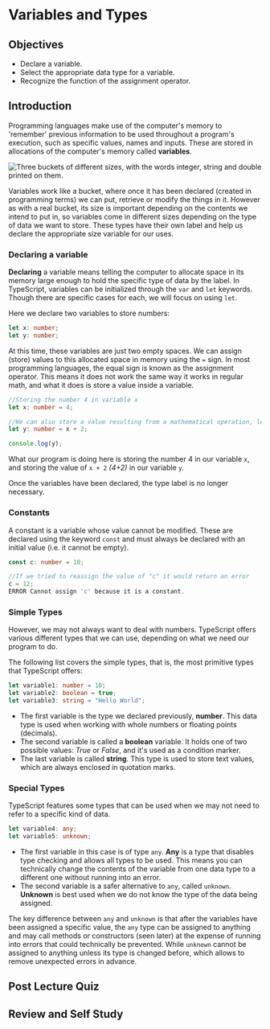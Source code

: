 # Variables and Types

## Objectives

- Declare a variable.
- Select the appropriate data type for a variable.
- Recognize the function of the assignment operator.

## Introduction

Programming languages make use of the computer's memory to 'remember' previous information to be used throughout a program's execution, such as specific values, names and inputs. These are stored in allocations of the computer's memory called **variables**.

![Three buckets of different sizes, with the words integer, string and double printed on them.](../../images/variable-buckets.png)

Variables work like a bucket, where once it has been declared (created in programming terms) we can put, retrieve or modify the things in it. However as with a real bucket, its size is important depending on the contents we intend to put in, so variables come in different sizes depending on the type of data we want to store. These  types have their own label and help us declare the appropriate size variable for our uses.

### Declaring a variable

**Declaring** a variable means telling the computer to allocate space in its memory large enough to hold the specific type of data by the label. In TypeScript, variables can be initialized through the `var` and `let` keywords. Though there are specific cases for each, we will focus on using `let`.

Here we declare two variables to store numbers:

```typescript
let x: number;
let y: number;
```

At this time, these variables are just two empty spaces. We can assign (store) values to this allocated space in memory using the `=` sign. In most programming languages, the equal sign is known as the assignment operator. This means it does not work the same way it works in regular math, and what it does is store a value inside a variable.

```typescript
//Storing the number 4 in variable x
let x: number = 4;

//We can also store a value resulting from a mathematical operation, let's try storing the value of x + 2 in y
let y: number = x + 2;

console.log(y);
```

What our program is doing here is storing the number 4 in our variable `x`, and storing the value of `x + 2` *(4+2)* in our variable `y`.

Once the variables have been declared, the type label is no longer necessary.

### Constants

A constant is a variable whose value cannot be modified. These are declared using the keyword `const` and must always be declared with an initial value (i.e. it cannot be empty).

```typescript
const c: number = 10;

//If we tried to reassign the value of "c" it would return an error
c = 12;
ERROR Cannot assign 'c' because it is a constant.
```

### Simple Types

However, we may not always want to deal with numbers. TypeScript offers various different types that we can use, depending on what we need our program to do.

The following list covers the simple types, that is, the most primitive types that TypeScript offers:

```typescript
let variable1: number = 10;
let variable2: boolean = true;
let variable3: string = "Hello World";
```

- The first variable is the type we declared previously, **number**. This data type is used when working with whole numbers or floating points (decimals).
- The second variable is called a **boolean** variable. It holds one of two possible values: *True* or *False*, and it's used as a condition marker.
- The last variable is called **string**. This type is used to store text values, which are always enclosed in quotation marks.

### Special Types

TypeScript features some types that can be used when we may not need to refer to a specific kind of data.

```typescript
let variable4: any;
let variable5: unknown;
```

- The first variable in this case is of type `any`. **Any** is a type that disables type checking and allows all types to be used. This means you can technically change the contents of the variable from one data type to a different one without running into an error.
- The second variable is a safer alternative to `any`, called `unknown`. **Unknown** is best used when we do not know the type of the data being assigned.

The key difference between `any` and `unknown` is that after the variables have been assigned a specific value, the `any` type can be assigned to anything and may call methods or constructors (seen later) at the expense of running into errors that could technically be prevented. While `unknown` cannot be assigned to anything unless its type is changed before, which allows to remove unexpected errors in advance.

## Post Lecture Quiz

## Review and Self Study

